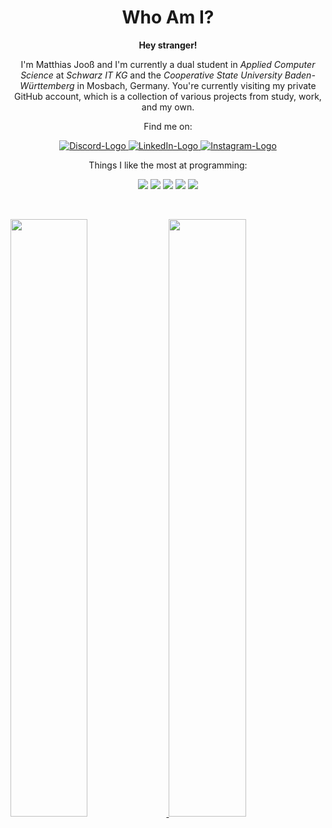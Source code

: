 <h1 align="center">
  <b>Who Am I?</b>
</h1>

<div align="center">
<b>Hey stranger!</b>
<p>I'm Matthias Jooß and I'm currently a dual student in <i>Applied Computer Science</i> at <i>Schwarz IT KG</i> and the <i>Cooperative State University Baden-Württemberg</i> in Mosbach, Germany.
You're currently visiting my private GitHub account, which is a collection of various projects from study, work, and my own.</p>
  
</div>
<div align="center">
	<p>Find me on:</p>
  <a href="https://www.discordapp.com/users/Matthias#2670">
  <img src="https://img.shields.io/badge/Discord-7289DA?style=for-the-badge&logo=discord&logoColor=white" alt="Discord-Logo"/>
</a>
  <a href="https://www.linkedin.com/in/matthias-jooß-1b2993197">
  <img src="https://img.shields.io/badge/LinkedIn-0077B5?style=for-the-badge&logo=linkedin&logoColor=white" alt="LinkedIn-Logo" />
</a>
  <a href="https://www.instagram.com/matthias.j99/">
  <img src="https://img.shields.io/badge/Instagram-E4405F?style=for-the-badge&logo=instagram&logoColor=white" alt="Instagram-Logo" />
</a>
 
</div>
<p>
<div align="center">
	<p>Things I like the most at programming:</p>
    <img src="https://img.shields.io/badge/java-%23ED8B00.svg?style=for-the-badge&logo=java&logoColor=white">
    <img src="https://img.shields.io/badge/Spring-6DB33F?style=for-the-badge&logo=spring&logoColor=white">  
    <img src="https://img.shields.io/badge/c%23-%23239120.svg?style=for-the-badge&logo=c-sharp&logoColor=white">
  <img src="https://img.shields.io/badge/Go-00ADD8?style=for-the-badge&logo=go&logoColor=white">
  <img src="https://img.shields.io/badge/IntelliJ_IDEA-000000.svg?style=for-the-badge&logo=intellij-idea&logoColor=white">


</div>
</p>


<br>

<div align="center">
</div>




<p align="left">
  <a href="https://abhigyantrips.dev/">
  <img width="49.5%" src="https://github-readme-stats.vercel.app/api?username=joossm&show_icons=true&theme=dracula&hide_border=true" />
    <img width="49.5%" src="https://github-readme-streak-stats.herokuapp.com/?user=joossm&theme=dracula&hide_border=true" />

  </a>
</p>
